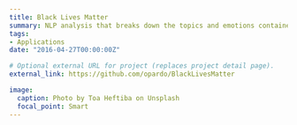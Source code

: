 ```yaml
---
title: Black Lives Matter
summary: NLP analysis that breaks down the topics and emotions contained in tweets about the BLM movement
tags:
- Applications
date: "2016-04-27T00:00:00Z"

# Optional external URL for project (replaces project detail page).
external_link: https://github.com/opardo/BlackLivesMatter

image:
  caption: Photo by Toa Heftiba on Unsplash
  focal_point: Smart
---
```

